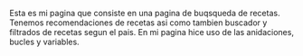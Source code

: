 Esta es mi pagina que consiste en una pagina de buqsqueda de recetas. Tenemos recomendaciones de recetas asi como tambien buscador y filtrados de recetas segun el pais. En mi pagina hice uso de las anidaciones, bucles y variables.
